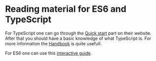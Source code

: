 # Reading material for ES6 and TypeScript

For TypeScript one can go through the [Quick start](https://www.typescriptlang.org/docs/tutorial.html) part on their website.
After that you should have a basic knowledge of what TypeScript is. For more information the [Handbook](https://www.typescriptlang.org/docs/handbook/basic-types.html) is quite usefull.

For ES6 one can use this [interactive guide](http://stack.formidable.com/es6-interactive-guide/#/).


